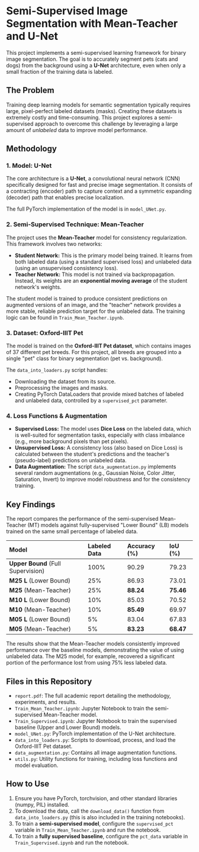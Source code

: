 # Semi-Supervised Image Segmentation with Mean-Teacher and U-Net

This project implements a semi-supervised learning framework for binary image segmentation. The goal is to accurately segment pets (cats and dogs) from the background using a **U-Net** architecture, even when only a small fraction of the training data is labeled.

## The Problem

Training deep learning models for semantic segmentation typically requires large, pixel-perfect labeled datasets (masks). Creating these datasets is extremely costly and time-consuming. This project explores a semi-supervised approach to overcome this challenge by leveraging a large amount of *unlabeled* data to improve model performance.

## Methodology

### 1. Model: U-Net
The core architecture is a **U-Net**, a convolutional neural network (CNN) specifically designed for fast and precise image segmentation. It consists of a contracting (encoder) path to capture context and a symmetric expanding (decoder) path that enables precise localization.

The full PyTorch implementation of the model is in `model_UNet.py`.

### 2. Semi-Supervised Technique: Mean-Teacher
The project uses the **Mean-Teacher** model for consistency regularization. This framework involves two networks:
* **Student Network:** This is the primary model being trained. It learns from both labeled data (using a standard supervised loss) and unlabeled data (using an unsupervised consistency loss).
* **Teacher Network:** This model is not trained via backpropagation. Instead, its weights are an **exponential moving average** of the student network's weights.

The student model is trained to produce consistent predictions on augmented versions of an image, and the "teacher" network provides a more stable, reliable prediction target for the unlabeled data. The training logic can be found in `Train_Mean_Teacher.ipynb`.

### 3. Dataset: Oxford-IIIT Pet
The model is trained on the **Oxford-IIIT Pet dataset**, which contains images of 37 different pet breeds. For this project, all breeds are grouped into a single "pet" class for binary segmentation (pet vs. background).

The `data_into_loaders.py` script handles:
* Downloading the dataset from its source.
* Preprocessing the images and masks.
* Creating PyTorch DataLoaders that provide mixed batches of labeled and unlabeled data, controlled by a `supervised_pct` parameter.

### 4. Loss Functions & Augmentation
* **Supervised Loss:** The model uses **Dice Loss** on the labeled data, which is well-suited for segmentation tasks, especially with class imbalance (e.g., more background pixels than pet pixels).
* **Unsupervised Loss:** A consistency loss (also based on Dice Loss) is calculated between the student's predictions and the teacher's (pseudo-label) predictions on unlabeled data.
* **Data Augmentation:** The script `data_augmentation.py` implements several random augmentations (e.g., Gaussian Noise, Color Jitter, Saturation, Invert) to improve model robustness and for the consistency training.

## Key Findings

The report compares the performance of the semi-supervised Mean-Teacher (MT) models against fully-supervised "Lower Bound" (LB) models trained on the same small percentage of labeled data.

| Model | Labeled Data | Accuracy (%) | IoU (%) |
| :--- | :--- | :--- | :--- |
| **Upper Bound** (Full Supervision) | 100% | 90.29 | 79.23 |
| **M25 L** (Lower Bound) | 25% | 86.93 | 73.01 |
| **M25** (Mean-Teacher) | 25% | **88.24** | **75.46** |
| **M10 L** (Lower Bound) | 10% | 85.03 | 70.52 |
| **M10** (Mean-Teacher) | 10% | **85.49** | 69.97 |
| **M05 L** (Lower Bound) | 5% | 83.04 | 67.83 |
| **M05** (Mean-Teacher) | 5% | **83.23** | **68.47** |

The results show that the Mean-Teacher models consistently improved performance over the baseline models, demonstrating the value of using unlabeled data. The M25 model, for example, recovered a significant portion of the performance lost from using 75% less labeled data.

## Files in this Repository

* `report.pdf`: The full academic report detailing the methodology, experiments, and results.
* `Train_Mean_Teacher.ipynb`: Jupyter Notebook to train the semi-supervised Mean-Teacher model.
* `Train_Supervised.ipynb`: Jupyter Notebook to train the supervised baseline (Upper and Lower Bound) models.
* `model_UNet.py`: PyTorch implementation of the U-Net architecture.
* `data_into_loaders.py`: Scripts to download, process, and load the Oxford-IIIT Pet dataset.
* `data_augmentation.py`: Contains all image augmentation functions.
* `utils.py`: Utility functions for training, including loss functions and model evaluation.

## How to Use

1.  Ensure you have PyTorch, torchvision, and other standard libraries (numpy, PIL) installed.
2.  To download the data, call the `download_data()` function from `data_into_loaders.py` (this is also included in the training notebooks).
3.  To train a **semi-supervised model**, configure the `supervised_pct` variable in `Train_Mean_Teacher.ipynb` and run the notebook.
4.  To train a **fully supervised baseline**, configure the `pct_data` variable in `Train_Supervised.ipynb` and run the notebook.
